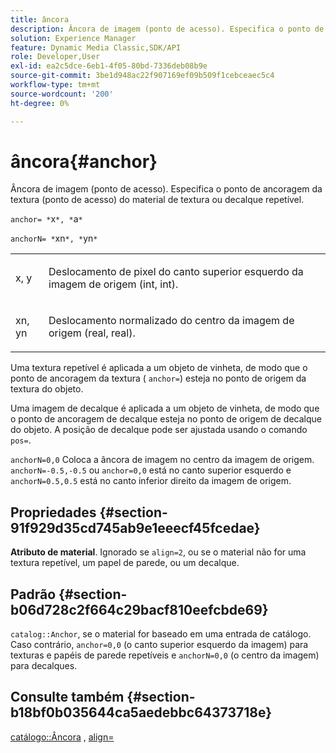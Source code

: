 ```yaml
---
title: âncora
description: Âncora de imagem (ponto de acesso). Especifica o ponto de ancoragem da textura (ponto de acesso) do material de textura ou decalque repetível.
solution: Experience Manager
feature: Dynamic Media Classic,SDK/API
role: Developer,User
exl-id: ea2c5dce-6eb1-4f05-80bd-7336deb08b9e
source-git-commit: 3be1d948ac22f907169ef09b509f1cebceaec5c4
workflow-type: tm+mt
source-wordcount: '200'
ht-degree: 0%

---
```


# âncora{#anchor}

Âncora de imagem (ponto de acesso). Especifica o ponto de ancoragem da textura (ponto de acesso) do material de textura ou decalque repetível.

`anchor= *`x`*, *`a`*`

`anchorN= *`xn`*, *`yn`*`

<table id="simpletable_1D8E91D8424A424787C4D20C9B040115"> 
 <tr class="strow"> 
  <td class="stentry"> <p><span class="varname"> x</span>, <span class="varname"> y</span> </p></td> 
  <td class="stentry"> <p>Deslocamento de pixel do canto superior esquerdo da imagem de origem (int, int). </p></td> 
 </tr> 
 <tr class="strow"> 
  <td class="stentry"> <p><span class="varname"> xn</span>, <span class="varname"> yn</span> </p></td> 
  <td class="stentry"> <p>Deslocamento normalizado do centro da imagem de origem (real, real). </p></td> 
 </tr> 
</table>

Uma textura repetível é aplicada a um objeto de vinheta, de modo que o ponto de ancoragem da textura ( `anchor=`) esteja no ponto de origem da textura do objeto.

Uma imagem de decalque é aplicada a um objeto de vinheta, de modo que o ponto de ancoragem de decalque esteja no ponto de origem de decalque do objeto. A posição de decalque pode ser ajustada usando o comando `pos=`.

`anchorN=0,0` Coloca a âncora de imagem no centro da imagem de origem. `anchorN=-0.5,-0.5` ou `anchor=0,0` está no canto superior esquerdo e `anchorN=0.5,0.5` está no canto inferior direito da imagem de origem.

## Propriedades {#section-91f929d35cd745ab9e1eeecf45fcedae}

**Atributo de material**. Ignorado se `align=2`, ou se o material não for uma textura repetível, um papel de parede, ou um decalque.

## Padrão {#section-b06d728c2f664c29bacf810eefcbde69}

`catalog::Anchor`, se o material for baseado em uma entrada de catálogo. Caso contrário, `anchor=0,0` (o canto superior esquerdo da imagem) para texturas e papéis de parede repetíveis e `anchorN=0,0` (o centro da imagem) para decalques.

## Consulte também {#section-b18bf0b035644ca5aedebbc64373718e}

[catálogo::Âncora](../../../../../ir-api/material-cat/image-rendering-api-ref/c-ir-material-catalog/c-ir-material-data-reference/r-ir-cat-anchor.md#reference-d9b1d49db1fc440686f64b84453297ab) , [align=](../../../../../ir-api/http-protocol/image-rendering-api-ref/c-ir-http-protocol-ref/c-ir-http-protocol-command-reference/r-ir-align.md#reference-4d63baa522ce42f9b15167ba34c5c6a7)

